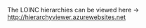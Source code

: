 The LOINC hierarchies can be viewed here -> <a href="https://goo.gl/nTU9gd">http://hierarchyviewer.azurewebsites.net</a>
